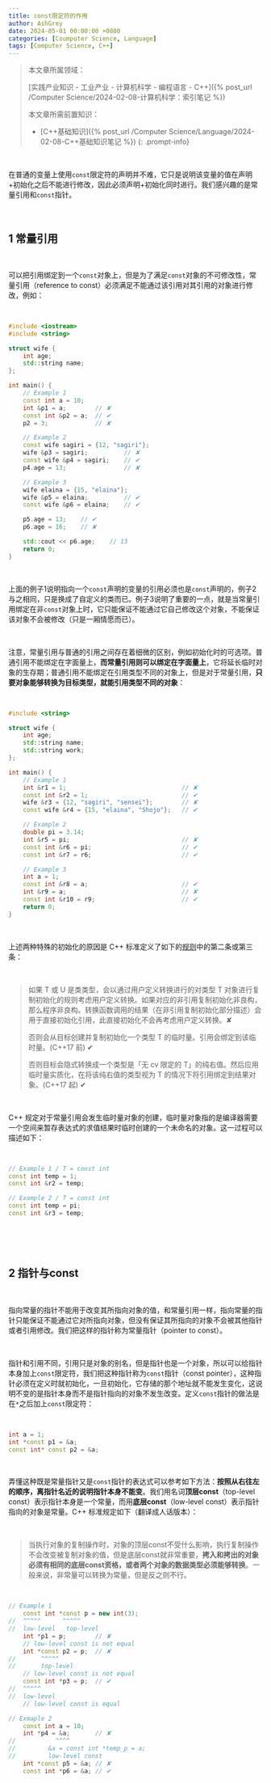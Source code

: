 ```yaml
---
title: const限定符的作用
author: AshGrey
date: 2024-05-01 00:00:00 +0800
categories: [Coumputer Science, Language]
tags: [Computer Science, C++]
---
```


> 本文章所属领域：
>
> [实践产业知识 - 工业产业 - 计算机科学 - 编程语言 - C++]({% post_url /Computer Science/2024-02-08-计算机科学：索引笔记 %})
>
> 本文章所需前置知识：
>
> - [C++基础知识]({% post_url /Computer Science/Language/2024-02-08-C++基础知识笔记 %})
{: .prompt-info}

<br>

在普通的变量上使用`const`限定符的声明并不难，它只是说明该变量的值在声明+初始化之后不能进行修改，因此必须声明+初始化同时进行。我们感兴趣的是常量引用和`const`指针。

<br>

## 1 常量引用

<br>

可以把引用绑定到一个`const`对象上，但是为了满足`const`对象的不可修改性，常量引用（reference to const）必须满足不能通过该引用对其引用的对象进行修改，例如：

<br>

``` cpp
#include <iostream>
#include <string>

struct wife {
    int age;
    std::string name;
};

int main() {
    // Example 1
    const int a = 10;
    int &p1 = a;        // ✘
    const int &p2 = a;  // ✔
    p2 = 3;             // ✘

    // Example 2
    const wife sagiri = {12, "sagiri"};
    wife &p3 = sagiri;          // ✘
    const wife &p4 = sagiri;    // ✔
    p4.age = 13;                // ✘

    // Example 3
    wife elaina = {15, "elaina"};
    wife &p5 = elaina;          // ✔
    const wife &p6 = elaina;    // ✔

    p5.age = 13;    // ✔
    p6.age = 16;    // ✘

    std::cout << p6.age;    // 13
    return 0;
}
```

<br>

上面的例子1说明指向一个`const`声明的变量的引用必须也是`const`声明的，例子2与之相同，只是换成了自定义的类而已。例子3说明了重要的一点，就是当常量引用绑定在非`const`对象上时，它只能保证不能通过它自己修改这个对象，不能保证该对象不会被修改（只是一厢情愿而已）。

<br>

注意，常量引用与普通的引用之间存在着细微的区别，例如初始化时的可选项。普通引用不能绑定在字面量上，**而常量引用则可以绑定在字面量上**，它将延长临时对象的生存期；普通引用不能绑定在引用类型不同的对象上，但是对于常量引用，**只要对象能够转换为目标类型，就能引用类型不同的对象**：

<br>

``` cpp
#include <string>

struct wife {
    int age;
    std::string name;
    std::string work;
};

int main() {
    // Example 1
    int &r1 = 1;                                // ✘
    const int &r2 = 1;                          // ✔
    wife &r3 = {12, "sagiri", "sensei"};        // ✘
    const wife &r4 = {15, "elaina", "Shojo"};   // ✔

    // Example 2
    double pi = 3.14;
    int &r5 = pi;                               // ✘
    const int &r6 = pi;                         // ✔
    const int &r7 = r6;                         // ✔

    // Example 3
    int a = 1;
    const int &r8 = a;                          // ✔
    int &r9 = a;                                // ✘
    const int &r10 = r9;                        // ✔
    return 0;
}
```

<br>

上述两种特殊的初始化的原因是 C++ 标准定义了如下的[规则](https://zh.cppreference.com/w/cpp/language/reference_initialization)中的第二条或第三条：

<br>

> 如果 T 或 U 是类类型，会以通过用户定义转换进行的对类型 T 对象进行复制初始化的规则考虑用户定义转换。如果对应的非引用复制初始化非良构，那么程序非良构。转换函数调用的结果（在非引用复制初始化部分描述）会用于直接初始化引用，此直接初始化不会再考虑用户定义转换。✘
> 
> 否则会从目标创建并复制初始化一个类型 T 的临时量。引用会绑定到该临时量。(C++17 前) ✔
> 
> 否则目标会隐式转换成一个类型是「无 cv 限定的 T」的纯右值。然后应用临时量实质化，在将该纯右值的类型视为 T 的情况下将引用绑定到结果对象。(C++17 起) ✔

<br>

C++ 规定对于常量引用会发生临时量对象的创建，临时量对象指的是编译器需要一个空间来暂存表达式的求值结果时临时创建的一个未命名的对象。这一过程可以描述如下：

<br>

``` cpp
// Example 1 / T = const int
const int temp = 1;
const int &r2 = temp;

// Example 2 / T = const int
const int temp = pi;
const int &r3 = temp;
```

<br>

<br>

<br>

## 2 指针与const

<br>

指向常量的指针不能用于改变其所指向对象的值，和常量引用一样，指向常量的指针只能保证不能通过它对所指向对象，但没有保证其所指向的对象不会被其他指针或者引用修改。我们把这样的指针称为常量指针（pointer to const）。

<br>

指针和引用不同，引用只是对象的别名，但是指针也是一个对象，所以可以给指针本身加上`const`限定符，我们把这种指针称为`const`指针（const pointer），这种指针必须在定义时就初始化，一旦初始化，它存储的那个地址就不能发生变化，这说明不变的是指针本身而不是指针指向的对象不发生改变。定义`const`指针的做法是在`*`之后加上`const`限定符：

<br>

``` cpp
int a = 1;
int *const p1 = &a;
const int* const p2 = &a;
```

<br>

弄懂这种既是常量指针又是`const`指针的表达式可以参考如下方法：**按照从右往左的顺序，离指针名近的说明指针本身不能变**。我们用名词**顶层const**（top-level const）表示指针本身是一个常量，而用**底层const**（low-level const）表示指针指向的对象是常量。C++ 标准规定如下（翻译成人话版本）：

<br>

> 当执行对象的复制操作时，对象的顶层const不受什么影响，执行复制操作不会改变被复制对象的值，但是底层const就非常重要，**拷入和拷出的对象必须有相同的底层const资格，或者两个对象的数据类型必须能够转换**。一般来说，非常量可以转换为常量，但是反之则不行。

<br>

``` cpp
// Example 1
    const int *const p = new int(3);
//  ^^^^^      ^^^^^
//  low-level   top-level
    int *p1 = p;        // ✘
    // low-level const is not equal
    int *const p2 = p;  // ✘
//       ^^^^^
//       top-level
    // low-level const is not equal
    const int *p3 = p;  // ✔
//  ^^^^^
//  low-level
    // low-level const is equal

// Exmaple 2
    const int a = 10;
    int *p4 = &a;       // ✘
//           ^^^^
//         &a = const int *temp_p = a;
//         low-level const
    int *const p5 = &a; // ✘
    const int *p6 = &a; // ✔
```